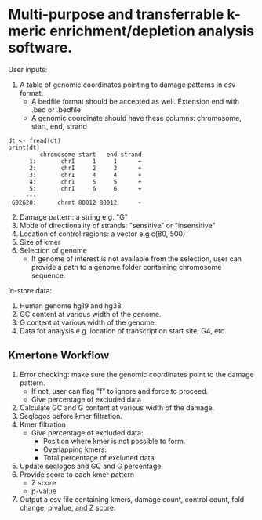 # Multi-purpose and transferrable k-meric enrichment/depletion analysis software.

User inputs:
1. A table of genomic coordinates pointing to damage patterns in csv format.
   - A bedfile format should be accepted as well. Extension end with .bed or .bedfile
   - A genomic coordinate should have these columns: chromosome, start, end, strand
```
dt <- fread(dt)
print(dt)
         chromosome start   end strand
      1:       chrI     1     1      +
      2:       chrI     2     2      +
      3:       chrI     4     4      +
      4:       chrI     5     5      +
      5:       chrI     6     6      +
     ---                                                                           
 682620:      chrmt 80012 80012      -
```
2. Damage pattern: a string e.g. "G"
3. Mode of directionality of strands: "sensitive" or "insensitive"
3. Location of control regions: a vector e.g c(80, 500)
4. Size of kmer
5. Selection of genome
   - If genome of interest is not available from the selection, user can provide a path to a genome folder containing chromosome sequence.


In-store data:  
1. Human genome hg19 and hg38.
2. GC content at various width of the genome.
3. G content at various width of the genome.
2. Data for analysis e.g. location of transcription start site, G4, etc.

## Kmertone Workflow
1. Error checking: make sure the genomic coordinates point to the damage pattern.
   - If not, user can flag "f" to ignore and force to proceed.
   - Give percentage of excluded data
2. Calculate GC and G content at various width of the damage.
3. Seqlogos before kmer filtration.
4. Kmer filtration
   - Give percentage of excluded data:
     - Position where kmer is not possible to form.
     - Overlapping kmers.
     - Total percentage of excluded data.
5. Update seqlogos and GC and G percentage.
6. Provide score to each kmer pattern
   - Z score
   - p-value
7. Output a csv file containing kmers, damage count, control count, fold change, p value, and Z score.

